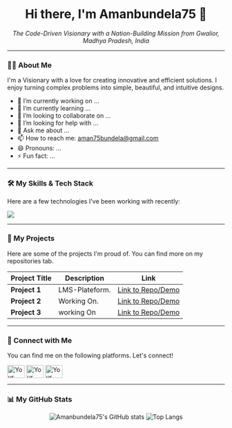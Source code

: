 <h1 align="center">Hi there, I'm Amanbundela75 👋</h1>

<p align="center">
  <em>The Code-Driven Visionary with a Nation-Building Mission from Gwalior, Madhya Pradesh, India</em>
</p>

---

### 👨‍💻 About Me

I'm a Visionary with a love for creating innovative and efficient solutions. I enjoy turning complex problems into simple, beautiful, and intuitive designs.

- 🔭 I’m currently working on ...
- 🌱 I’m currently learning ...
- 👯 I’m looking to collaborate on ...
- 🤔 I’m looking for help with ...
- 💬 Ask me about ...
- 📫 How to reach me: aman75bundela@gmail.com
- 😄 Pronouns: ...
- ⚡ Fun fact: ...

---

### 🛠️ My Skills & Tech Stack

Here are a few technologies I've been working with recently:

<p align="left">
  <a href="https://skillicons.dev">
    <img src="https://skillicons.dev/icons?i=js,ts,react,nextjs,nodejs,express,mongodb,docker" />
  </a>
</p>


---

### 🚀 My Projects

Here are some of the projects I'm proud of. You can find more on my repositories tab.

| Project Title | Description | Link |
|---------------|-------------|------|
| **Project 1** | LMS-Plateform.                                          | [Link to Repo/Demo](https://github.com/your-username/your-repo) |
| **Project 2** | Working On.                                             | [Link to Repo/Demo](https://github.com/your-username/your-repo) |
| **Project 3** | working On                                              | [Link to Repo/Demo](https://github.com/your-username/your-repo) |

---

### 🤝 Connect with Me

You can find me on the following platforms. Let's connect!

<p align="left">
<a href="[Your LinkedIn URL]" target="blank"><img align="center" src="https://raw.githubusercontent.com/rahuldkjain/github-profile-readme-generator/master/src/images/icons/Social/linked-in-alt.svg" alt="Your LinkedIn" height="30" width="40" /></a>
<a href="[Your Twitter URL]" target="blank"><img align="center" src="https://raw.githubusercontent.com/rahuldkjain/github-profile-readme-generator/master/src/images/icons/Social/twitter.svg" alt="Your Twitter" height="30" width="40" /></a>
<a href="[Your Personal Website URL]" target="blank"><img align="center" src="https://raw.githubusercontent.com/rahuldkjain/github-profile-readme-generator/master/src/images/icons/Social/rss.svg" alt="Your Website" height="30" width="40" /></a>
</p>

---

### 📊 My GitHub Stats

<p align="center">
  <img src="https://github-readme-stats.vercel.app/api?username=Amanbundela75&show_icons=true&theme=radical" alt="Amanbundela75's GitHub stats" />
  <img src="https://github-readme-stats.vercel.app/api/top-langs/?username=Amanbundela75&layout=compact&theme=radical" alt="Top Langs" />
</p>


